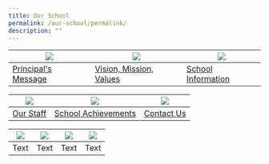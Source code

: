 ```yaml
---
title: Our School
permalink: /our-school/permalink/
description: ""
---
```

| ![](/images/Principal-Message.ico) |![](/images/VMV.ico)| ![](/images/School-Information.ico) |
| -------- | -------- | -------- |
| [Principal's Message](/our-school/principals-message/)| [Vision, Mission, Values](our-school/vision-mission-values/)| [School Information](/our-school/school-information/school-history/) |

| ![](/images/Our-Staff.ico) | ![](/images/JR9-RF816-1%20(1).ico) | ![](/images/Contact%20Us.ico) |
| -------- | -------- | -------- |
| [Our Staff](/our-school/our-staff/) | [School Achievements](/our-school/school-achievements/)| [Contact Us](/our-school/contact-us/)|




| ![](/images/Principal-Message.ico) | ![](/images/VMV.ico) |  ![](/images/School-Information.ico) | ![](/images/Our-Staff.ico) |
| -------- | -------- | -------- | -------- |
| Text     | Text     | Text     | Text     |


